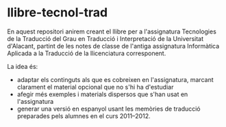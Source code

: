 llibre-tecnol-trad
==================

En aquest repositori anirem creant el llibre per a l'assignatura Tecnologies de la Traducció del Grau en Traducció i Interpretació de la Universitat d'Alacant, partint de les notes de classe de l'antiga assignatura Informàtica Aplicada a la Traducció de la llicenciatura corresponent.

La idea és:

* adaptar els continguts als que es cobreixen en l'assignatura, marcant clarament el material opcional que no s'hi ha d'estudiar
* afegir més exemples i materials dispersos que s'han usat en l'assignatura
* generar una versió en espanyol usant les memòries de traducció preparades pels alumnes en el curs 2011–2012.

